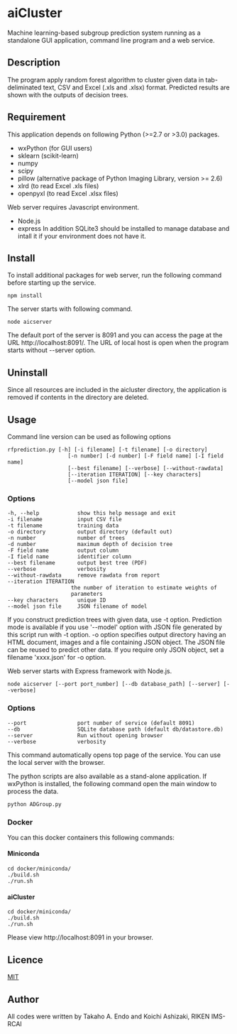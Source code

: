 aiCluster
====
  Machine learning-based subgroup prediction system running as a standalone GUI application, command line program and a web service.

## Description
  The program apply random forest algorithm to cluster given data in tab-deliminated text, CSV and Excel (.xls and .xlsx) format.
  Predicted results are shown with the outputs of decision trees.

## Requirement

This application depends on following Python (>=2.7 or >3.0) packages.
- wxPython (for GUI users)
- sklearn (scikit-learn)
- numpy
- scipy
- pillow (alternative package of Python Imaging Library, version >= 2.6)
- xlrd (to read Excel .xls files)
- openpyxl (to read Excel .xlsx files)

Web server requires Javascript environment.
- Node.js
- express
In addition SQLite3 should be installed to manage database and intall it if your environment does not have it.

## Install
To install additional packages for web server, run the following command before starting up the service.

    npm install

The server starts with following command.

    node aicserver

The default port of the server is 8091 and you can access the page at the URL http://localhost:8091/. The URL of local host is open when the program starts without --server option.

## Uninstall
Since all resources are included in the aicluster directory, the application is removed if contents in the directory are deleted.

## Usage

Command line version can be used as following options

    rfprediction.py [-h] [-i filename] [-t filename] [-o directory]
                       [-n number] [-d number] [-F field name] [-I field name]
                       [--best filename] [--verbose] [--without-rawdata]
                       [--iteration ITERATION] [--key characters]
                       [--model json file]

### Options

    -h, --help            show this help message and exit
    -i filename           input CSV file
    -t filename           training data
    -o directory          output directory (default out)
    -n number             number of trees
    -d number             maximum depth of decision tree
    -F field name         output column
    -I field name         identifier column
    --best filename       output best tree (PDF)
    --verbose             verbosity
    --without-rawdata     remove rawdata from report
    --iteration ITERATION
                        the number of iteration to estimate weights of
                        parameters
    --key characters      unique ID
    --model json file     JSON filename of model

If you construct prediction trees with given data, use -t option.
  Prediction mode is available if you use '--model' option with JSON file generated by this script run with -t option.
  -o option specifies output directory having an HTML document, images and a file containing JSON object. The JSON file can be reused to predict other data. If you require only JSON object, set a filename 'xxxx.json' for -o option.

Web server starts with Express framework with Node.js.

    node aicserver [--port port_number] [--db database_path] [--server] [--verbose]

### Options
    --port                port number of service (default 8091)
    --db                  SQLite database path (default db/datastore.db)
    --server              Run without opening browser
    --verbose             verbosity

This command automatically opens top page of the service. You can use the local server with the browser.

The python scripts are also available as a stand-alone application.
  If wxPython is installed, the following command open the main window to process the data.

    python ADGroup.py


### Docker

You can this docker containers this following commands:

#### Miniconda

```
cd docker/miniconda/
./build.sh
./run.sh
```

#### aiCluster

```
cd docker/miniconda/
./build.sh
./run.sh
```

Please view http://localhost:8091 in your browser.

## Licence

[MIT](https://github.com/tcnksm/tool/blob/master/LICENCE)

## Author
All codes were written by Takaho A. Endo and Koichi Ashizaki, RIKEN IMS-RCAI
